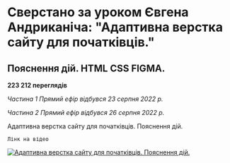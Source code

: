 # Сверстано за уроком Євгена Андриканіча: "Адаптивна верстка сайту для початківців."<br>

## Пояснення дій. HTML CSS FIGMA. <br>

**223 212 переглядів** <br>

_Частина 1 Прямий ефір відбувся 23 серпня 2022 р._ <br>

_Частина 2 Прямий ефір відбувся 26 серпня 2022 р._ <br>

Адаптивна верстка сайту для початківців. Пояснення дій.

`Лінк на відео`<br>

[![Адаптивна верстка сайту для початківців. Пояснення дій.](https://img.youtube.com/vi/15LuYG5bmrg/hqdefault.jpg "Адаптивна верстка сайту для початківців. Пояснення дій.")](https://youtu.be/15LuYG5bmrg)
